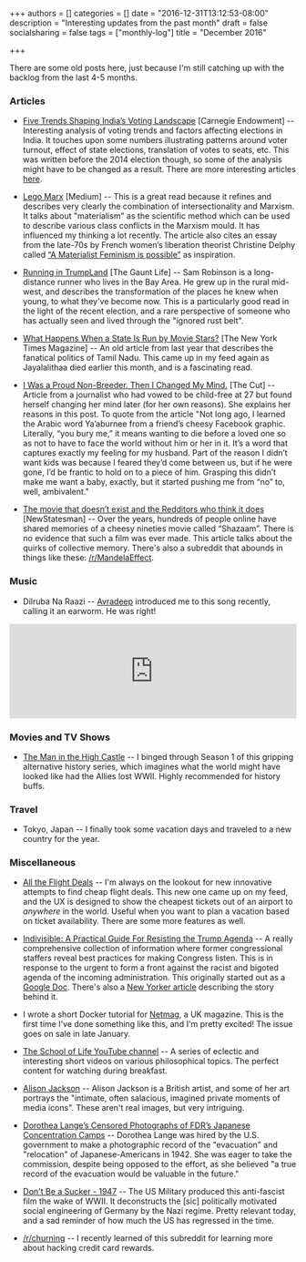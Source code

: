 +++
authors = []
categories = []
date = "2016-12-31T13:12:53-08:00"
description = "Interesting updates from the past month"
draft = false
socialsharing = false
tags = ["monthly-log"]
title = "December 2016"

+++

There are some old posts here, just because I'm still catching up with the backlog
from the last 4-5 months.

### Articles

- [Five Trends Shaping India’s Voting Landscape](http://carnegieendowment.org/2013/09/10/five-trends-shaping-india-s-voting-landscape-pub-52870) [Carnegie Endowment] -- Interesting analysis of voting trends and factors affecting elections in India. It touches upon some numbers illustrating patterns around voter turnout, effect of state elections, translation of votes to seats, etc. This was written before the 2014 election though, so some of the analysis might have to be changed as a result. There are more interesting articles [here](http://carnegieendowment.org/specialprojects/IndiaDecides2014/).

- [Lego Marx](https://medium.com/@BigMeanInternet/lego-marx-de65004b8678#.ex51oew2g) [Medium] -- This is a great read because it refines and describes very clearly the combination of intersectionality and Marxism. It talks about "materialism" as the scientific method which can be used to describe various class conflicts in the Marxism mould. It has influenced my thinking a lot recently. The article also cites an essay from the late-70s by French women’s liberation theorist Christine Delphy called [“A Materialist Feminism is possible”](http://www.feministes-radicales.org/wp-content/uploads/2010/11/christine-delphy-a-materialist-feminism-is-possible.pdf) as inspiration.

- [Running in TrumpLand](http://thegauntlife.blogspot.com/2016/12/running-in-trumpland.html) [The Gaunt Life] -- Sam Robinson is a long-distance runner who lives in the Bay Area. He grew up in the rural mid-west, and describes the transformation of the places he knew when young, to what they've become now. This is a particularly good read in the light of the recent election, and a rare perspective of someone who has actually seen and lived through the "ignored rust belt".


- [What Happens When a State Is Run by Movie Stars?](http://www.nytimes.com/2015/07/05/magazine/what-happens-when-a-state-is-run-by-movie-stars.html) [The New York Times Magazine] -- An old article from last year that describes the fanatical politics of Tamil Nadu. This came up in my feed again as Jayalalithaa died earlier this month, and is a fascinating read.

- [I Was a Proud Non-Breeder. Then I Changed My Mind.](http://nymag.com/thecut/2015/05/i-was-a-proud-non-breeder-i-changed-my-mind.html) [The Cut] -- Article from a journalist who had vowed to be child-free at 27 but found herself changing her mind later (for her own reasons). She explains her reasons in this post. To quote from the article "Not long ago, I learned the Arabic word Ya’aburnee from a friend’s cheesy Facebook graphic. Literally, “you bury me,” it means wanting to die before a loved one so as not to have to face the world without him or her in it. It’s a word that captures exactly my feeling for my husband. Part of the reason I didn’t want kids was because I feared they’d come between us, but if he were gone, I’d be frantic to hold on to a piece of him. Grasping this didn’t make me want a baby, exactly, but it started pushing me from “no” to, well, ambivalent."

- [The movie that doesn’t exist and the Redditors who think it does](http://www.newstatesman.com/science-tech/internet/2016/12/movie-doesn-t-exist-and-redditors-who-think-it-does) [NewStatesman] -- Over the years, hundreds of people online have shared memories of a cheesy nineties movie called “Shazaam”. There is no evidence that such a film was ever made. This article talks about the quirks of collective memory. There's also a subreddit that abounds in things like these: [/r/MandelaEffect](https://www.reddit.com/r/MandelaEffect/).

### Music

- Dilruba Na Raazi -- [Avradeep](https://www.facebook.com/avradeep.bhowmik/) introduced me to this song recently, calling it an earworm. He was right!

<iframe width="100%" height="166" scrolling="no" frameborder="no" src="https://w.soundcloud.com/player/?url=https%3A//api.soundcloud.com/tracks/279982238&amp;color=ff5500&amp;auto_play=false&amp;hide_related=false&amp;show_comments=true&amp;show_user=true&amp;show_reposts=false"></iframe>

### Movies and TV Shows

- [The Man in the High Castle](http://www.imdb.com/title/tt1740299/) -- I binged through Season 1 of this gripping alternative history series, which imagines what the world might have looked like had the Allies lost WWII. Highly recommended for history buffs.

### Travel

- Tokyo, Japan -- I finally took some vacation days and traveled to a new country for the year.

### Miscellaneous

- [All the Flight Deals](https://alltheflightdeals.com) -- I'm always on the lookout for new innovative attempts to find cheap flight deals. This new one came up on my feed, and the UX is designed to show the cheapest tickets out of an airport to *anywhere* in the world. Useful when you want to plan a vacation based on ticket availability. There are some more features as well.

- [Indivisible: A Practical Guide For Resisting the Trump Agenda](https://www.indivisibleguide.com/) -- A really comprehensive collection of information where former congressional staffers reveal best practices for making Congress listen. This is in response to the urgent to form a front against the racist and bigoted agenda of the incoming administration. This originally started out as a [Google Doc](https://docs.google.com/document/d/1DzOz3Y6D8g_MNXHNMJYAz1b41_cn535aU5UsN7Lj8X8/mobilebasic). There's also a [New Yorker article](http://www.newyorker.com/news/news-desk/the-crowd-sourced-guide-to-fighting-trumps-agenda) describing the story behind it.

- I wrote a short Docker tutorial for [Netmag](http://www.creativebloq.com/net-magazine), a UK magazine. This is the first time I've done something like this, and I'm pretty excited! The issue goes on sale in late January.

- [The School of Life YouTube channel](https://www.youtube.com/user/schooloflifechannel/videos) -- A series of eclectic and interesting short videos on various philosophical topics. The perfect content for watching during breakfast.

- [Alison Jackson](http://www.alison-jackson.co.uk/) -- Alison Jackson is a British artist, and some of her art portrays the "intimate, often salacious, imagined private moments of media icons". These aren't real images, but very intriguing.

- [Dorothea Lange’s Censored Photographs of FDR’s Japanese Concentration Camps](https://anchoreditions.com/blog/dorothea-lange-censored-photographs) -- Dorothea Lange was hired by the U.S. government to make a photographic record of the "evacuation" and "relocation" of Japanese-Americans in 1942. She was eager to take the commission, despite being opposed to the effort, as she believed "a true record of the evacuation would be valuable in the future."



- [Don't Be a Sucker - 1947](https://www.youtube.com/watch?v=23X14HS4gLk) --  The US Military produced this anti-fascist film the wake of WWII. It deconstructs the [sic] politically motivated social engineering of Germany by the Nazi regime. Pretty relevant today, and a sad reminder of how much the US has regressed in the time.

- [/r/churning](https://www.reddit.com/r/churning/) -- I recently learned of this subreddit for learning more about hacking credit card rewards.

